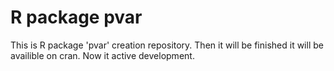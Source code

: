 R package pvar
==============

This is R package 'pvar' creation repository. Then it will be finished it will be availible on cran.
Now it active development.




